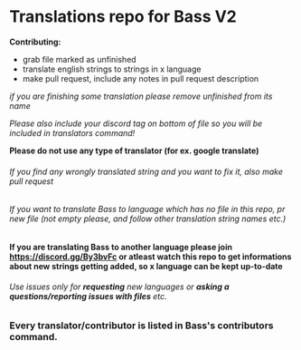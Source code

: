 # Translations repo for Bass V2

**Contributing:**

* grab file marked as unfinished
* translate english strings to strings in x language 
* make pull request, include any notes in pull request description

*if you are finishing some translation please remove unfinished from its name*

*Please also include your discord tag on bottom of file so you will be included in translators command!*

**Please do not use any type of translator (for ex. google translate)**

###### If you find any wrongly translated string and you want to fix it, also make pull request

###### If you want to translate Bass to language which has no file in this repo, pr new file (not empty please, and follow other translation string names etc.)

#### If you are translating Bass to another language please join https://discord.gg/By3bvFc or atleast watch this repo to get informations about new strings getting added, so x language can be kept up-to-date

###### Use issues only for **requesting** new languages or **asking a questions/reporting issues with files** etc.

### Every translator/contributor is listed in Bass's contributors command.
